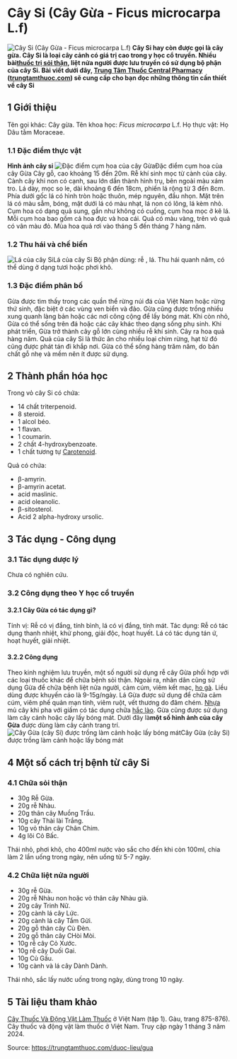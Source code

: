 # Cây Si (Cây Gừa - Ficus microcarpa L.f)

![Cây Si \(Cây Gừa - Ficus microcarpa L.f\)](https://trungtamthuoc.com/images/others/cay-gua-2-6230.jpg)
**Cây Si hay còn được gọi là cây gừa. Cây Si là loại cây cảnh có giá trị cao trong y học cổ truyền. Nhiều bài[thuốc trị sỏi thận](https://trungtamthuoc.com/bai-viet/bac-si-khuyen-dung-top-10-thuoc-tri-soi-than-hieu-qua-nhat-hien-nay "thuốc trị sỏi thận"), liệt nửa người được lưu truyền có sử dụng bộ phận của cây Si. Bài viết dưới đây, [Trung Tâm Thuốc Central Pharmacy](https://trungtamthuoc.com/ "Trung Tâm Thuốc Central Pharmacy") ([trungtamthuoc.com](https://trungtamthuoc.com/ "trungtamthuoc.com")) sẽ cung cấp cho bạn đọc những thông tin cần thiết về cây Si**
##  1 Giới thiệu
Tên gọi khác: Cây gừa.
Tên khoa học: _Ficus microcarpa_ L.f.
Họ thực vật: Họ Dâu tằm Moraceae.
### 1.1 Đặc điểm thực vật
**Hình ảnh cây si**
![Đặc điểm cụm hoa của cây Gừa](https://trungtamthuoc.com/images/item/cay-gua-0.jpg)Đặc điểm cụm hoa của cây Gừa
Cây gỗ, cao khoảng 15 đến 20m.
Rễ khí sinh mọc từ cành của cây.
Cành cây khi non có cạnh, sau lớn dần thành hình trụ, bên ngoài màu xám tro.
Lá dày, mọc so le, dài khoảng 6 đến 18cm, phiến lá rộng từ 3 đến 8cm.
Phía dưới gốc lá có hình tròn hoặc thuôn, mép nguyên, đầu nhọn.
Mặt trên lá có màu sẫm, bóng, mặt dưới lá có màu nhạt, lá non có lông, lá kèm nhỏ.
Cụm hoa có dạng quả sung, gần như không có cuống, cụm hoa mọc ở kẽ lá. Mỗi cụm hoa bao gồm cả hoa đực và hoa cái.
Quả có màu vàng, trên vỏ quả có vân màu đỏ.
Mùa hoa quả rơi vào tháng 5 đến tháng 7 hàng năm.
### 1.2 Thu hái và chế biến
![Lá của cây Si](https://trungtamthuoc.com/images/item/cay-gua-1.jpg)Lá của cây Si
Bộ phận dùng: rễ , lá.
Thu hái quanh năm, có thể dùng ở dạng tươi hoặc phơi khô.
### 1.3 Đặc điểm phân bố
Gừa được tìm thấy trong các quần thể rừng núi đá của Việt Nam hoặc rừng thứ sinh, đặc biệt ở các vùng ven biển và đảo.
Gừa cũng được trồng nhiều xung quanh làng bản hoặc các nơi công cộng để lấy bóng mát.
Khi còn nhỏ, Gừa có thể sống trên đá hoặc các cây khác theo dạng sống phụ sinh. Khi phát triển, Gừa trở thành cây gỗ lớn cùng nhiều rễ khí sinh.
Cây ra hoa quả hàng năm. Quả của cây Si là thức ăn cho nhiều loại chim rừng, hạt từ đó cũng được phát tán đi khắp nơi.
Gừa có thể sống hàng trăm năm, do bản chất gỗ nhẹ và mềm nên ít được sử dụng.
##  2 Thành phần hóa học
Trong vỏ cây Si có chứa:
  * 14 chất triterpenoid.
  * 8 steroid.
  * 1 alcol béo.
  * 1 flavan.
  * 1 coumarin.
  * 2 chất 4-hydroxybenzoate.
  * 1 chất tương tự [Carotenoid](https://trungtamthuoc.com/hoat-chat/carotenoid "Carotenoid").


Quả có chứa:
  * β-amyrin.
  * β-amyrin acetat.
  * acid maslinic.
  * acid oleanolic.
  * β-sitosterol.
  * Acid 2 alpha-hydroxy ursolic.


##  3 Tác dụng - Công dụng
### 3.1 Tác dụng dược lý
Chưa có nghiên cứu.
### 3.2 Công dụng theo Y học cổ truyền
#### 3.2.1 Cây Gừa có tác dụng gì?
Tính vị: Rễ có vị đắng, tính bình, lá có vị đắng, tính mát.
Tác dụng: Rễ có tác dụng thanh nhiệt, khử phong, giải độc, hoạt huyết. Lá có tác dụng tán ứ, hoạt huyết, giải nhiệt.
#### 3.2.2 Công dụng
Theo kinh nghiệm lưu truyền, một số người sử dụng rễ cây Gừa phối hợp với các loại thuốc khác để chữa bệnh sỏi thận.
Ngoài ra, nhân dân cũng sử dụng Gừa để chữa bệnh liệt nửa người, cảm cúm, viêm kết mạc, [ho gà](https://trungtamthuoc.com/bai-viet/ho-ga-o-tre-em "ho gà"). Liều dùng được khuyến cáo là 9-15g/ngày.
Lá Gừa được sử dụng để chữa cảm cúm, viêm phế quản mạn tính, viêm ruột, vết thương do đâm chém.
[Nhựa](https://trungtamthuoc.com/hoat-chat/nhua "Nhựa") mủ cây khi pha với giấm có tác dụng chữa [hắc lào](https://trungtamthuoc.com/bai-viet/benh-hac-lao-tac-nhan-trieu-chung-va-phuong-phap-dieu-tri "hắc lào").
Gừa cũng được sử dụng làm cây cảnh hoặc cây lấy bóng mát. Dưới đây là**một số hình ảnh của cây Gừa** được dùng làm cây cảnh trang trí.
![Cây Gừa \(cây Si\) được trồng làm cảnh hoặc lấy bóng mát](https://trungtamthuoc.com/images/item/cay-gua.jpg)Cây Gừa (cây Si) được trồng làm cảnh hoặc lấy bóng mát
##  4 Một số cách trị bệnh từ cây Si
### 4.1 Chữa sỏi thận
  * 30g Rễ Gừa.
  * 20g rễ Nhàu.
  * 20g thân cây Muồng Trầu.
  * 10g cây Thài lài Trắng.
  * 10g vỏ thân cây Chân Chim.
  * 4g lõi Cỏ Bấc.


Thái nhỏ, phơi khô, cho 400ml nước vào sắc cho đến khi còn 100ml, chia làm 2 lần uống trong ngày, nên uống từ 5-7 ngày.
### 4.2 Chữa liệt nửa người
  * 30g rễ Gừa.
  * 20g rễ Nhàu non hoặc vỏ thân cây Nhàu già.
  * 20g cây Trinh Nữ.
  * 20g cành lá cây Lức.
  * 20g cành lá cây Tầm Gửi.
  * 20g gỗ thân cây Cù Đèn.
  * 20g gỗ thân cây CHòi Mòi.
  * 10g rễ cây Cỏ Xước.
  * 10g rễ cây Duối Gai.
  * 10g Củ Gấu.
  * 10g cành và lá cây Dành Dành.


Thái nhỏ, sắc lấy nước uống trong ngày, dùng trong 10 ngày.
##  5 Tài liệu tham khảo
[Cây Thuốc Và Động Vật Làm Thuốc](https://trungtamthuoc.com/bai-viet/doc-online-va-tai-mien-phi-pdf-sach-cay-thuoc-va-dong-vat-lam-thuoc-o-viet-nam "Cây Thuốc Và Động Vật Làm Thuốc") ở Việt Nam (tập 1). Gàu, trang 875-876). Cây thuốc và động vật làm thuốc ở Việt Nam. Truy cập ngày 1 tháng 3 năm 2024.


Source: https://trungtamthuoc.com/duoc-lieu/gua